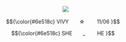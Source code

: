 <p align="center">
 <img src=https://cdn.discordapp.com/attachments/1268327200571265137/1364468076313051169/ss_-_.jpg?ex=6809c76b&is=680875eb&hm=24a0af0fa7b83786643cc305fbb12a8e2ef1a3ebd24d449be9ca18a5e8022cf8&>

<p align="center"> $${\color{#6e518c}
  VIVY  ☆     11/06 }$$

<p align="center"> $${\color{#6e518c}
  SHE  _     HE }$$
